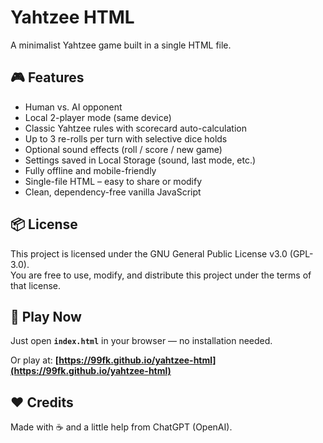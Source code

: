 # Yahtzee HTML
A minimalist Yahtzee game built in a single HTML file.

## 🎮 Features
- Human vs. AI opponent  
- Local 2-player mode (same device)  
- Classic Yahtzee rules with scorecard auto-calculation  
- Up to 3 re-rolls per turn with selective dice holds  
- Optional sound effects (roll / score / new game)  
- Settings saved in Local Storage (sound, last mode, etc.)  
- Fully offline and mobile-friendly  
- Single-file HTML – easy to share or modify  
- Clean, dependency-free vanilla JavaScript  

## 📦 License
This project is licensed under the GNU General Public License v3.0 (GPL-3.0).  
You are free to use, modify, and distribute this project under the terms of that license.

## 🚀 Play Now
Just open **`index.html`** in your browser — no installation needed.  

Or play at: **[https://99fk.github.io/yahtzee-html](https://99fk.github.io/yahtzee-html)**

## ❤️ Credits
Made with ☕ and a little help from ChatGPT (OpenAI).
